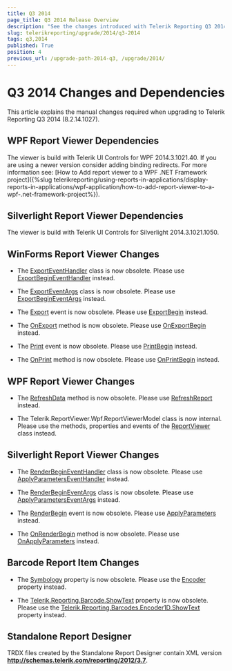 ```yaml
---
title: Q3 2014
page_title: Q3 2014 Release Overview 
description: "See the changes introduced with Telerik Reporting Q3 2014 that should be considered before upgrading, and the 3rd party products & packages this version depends on."
slug: telerikreporting/upgrade/2014/q3-2014
tags: q3,2014
published: True
position: 4
previous_url: /upgrade-path-2014-q3, /upgrade/2014/
---
```


# Q3 2014 Changes and Dependencies

This article explains the manual changes required when upgrading to Telerik Reporting Q3 2014 (8.2.14.1027).

## WPF Report Viewer Dependencies

The viewer is build with Telerik UI Controls for WPF 2014.3.1021.40. If you are using a newer version consider adding binding redirects. For more information see: [How to Add report viewer to a WPF .NET Framework project]({%slug telerikreporting/using-reports-in-applications/display-reports-in-applications/wpf-application/how-to-add-report-viewer-to-a-wpf-.net-framework-project%}).

## Silverlight Report Viewer Dependencies

The viewer is build with Telerik UI Controls for Silverlight 2014.3.1021.1050. 

## WinForms Report Viewer Changes

* The [ExportEventHandler](/reporting/api/Telerik.ReportViewer.WinForms.ExportEventHandler) class is now obsolete. Please use [ExportBeginEventHandler](/reporting/api/Telerik.ReportViewer.Common.ExportBeginEventHandler)  instead. 

* The [ExportEventArgs](/reporting/api/Telerik.ReportViewer.WinForms.ExportEventArgs) class is now obsolete. Please use [ExportBeginEventArgs](/reporting/api/Telerik.ReportViewer.Common.ExportBeginEventArgs) instead. 

* The [Export](/reporting/api/Telerik.ReportViewer.WinForms.ReportViewerBase#Telerik_ReportViewer_WinForms_ReportViewerBase_Export) event is now obsolete. Please use  [ExportBegin](/reporting/api/Telerik.ReportViewer.WinForms.ReportViewerBase#Telerik_ReportViewer_WinForms_ReportViewerBase_ExportBegin) instead. 

* The [OnExport](/reporting/api/Telerik.ReportViewer.WinForms.ReportViewerBase#Telerik_ReportViewer_WinForms_ReportViewerBase_OnExport_Telerik_ReportViewer_WinForms_ExportEventArgs_) method is now obsolete. Please use  [OnExportBegin](/reporting/api/Telerik.ReportViewer.WinForms.ReportViewerBase#Telerik_ReportViewer_WinForms_ReportViewerBase_OnExportBegin_Telerik_ReportViewer_Common_ExportBeginEventArgs_) instead. 

* The [Print](/reporting/api/Telerik.ReportViewer.WinForms.ReportViewerBase#Telerik_ReportViewer_WinForms_ReportViewerBase_Print) event is now obsolete. Please use  [PrintBegin](/reporting/api/Telerik.ReportViewer.WinForms.ReportViewerBase#Telerik_ReportViewer_WinForms_ReportViewerBase_PrintBegin) instead. 

* The [OnPrint](/reporting/api/Telerik.ReportViewer.WinForms.ReportViewerBase#Telerik_ReportViewer_WinForms_ReportViewerBase_OnPrint_System_ComponentModel_CancelEventArgs_) method is now obsolete. Please use  [OnPrintBegin](/reporting/api/Telerik.ReportViewer.WinForms.ReportViewerBase#Telerik_ReportViewer_WinForms_ReportViewerBase_OnPrintBegin_System_ComponentModel_CancelEventArgs_) instead. 

## WPF Report Viewer Changes

* The [RefreshData](/reporting/api/Telerik.ReportViewer.Wpf.ReportViewer#Telerik_ReportViewer_Wpf_ReportViewer_RefreshData) method is now obsolete. Please use  [RefreshReport](/reporting/api/Telerik.ReportViewer.Wpf.ReportViewer#Telerik_ReportViewer_Wpf_ReportViewer_RefreshReport) instead. 

* The Telerik.ReportViewer.Wpf.ReportViewerModel class is now internal. Please use the methods, properties and events of the [ReportViewer](/reporting/api/Telerik.ReportViewer.Wpf.ReportViewer) class instead. 

## Silverlight Report Viewer Changes

* The [RenderBeginEventHandler](/reporting/api/Telerik.ReportViewer.Silverlight.RenderBeginEventHandler) class is now obsolete. Please use  [ApplyParametersEventHandler](/reporting/api/Telerik.ReportViewer.Silverlight.ApplyParametersEventHandler) instead. 

* The [RenderBeginEventArgs](/reporting/api/Telerik.ReportViewer.Silverlight.RenderBeginEventArgs) class is now obsolete. Please use  [ApplyParametersEventArgs](/reporting/api/Telerik.ReportViewer.Silverlight.ApplyParametersEventArgs) instead. 

* The [RenderBegin](/reporting/api/Telerik.ReportViewer.Silverlight.ReportViewer#Telerik_ReportViewer_Silverlight_ReportViewer_RenderBegin) event is now obsolete. Please use  [ApplyParameters](/reporting/api/Telerik.ReportViewer.Silverlight.ReportViewer#Telerik_ReportViewer_Silverlight_ReportViewer_ApplyParameters) instead. 

* The [OnRenderBegin](/reporting/api/Telerik.ReportViewer.Silverlight.ReportViewer#Telerik_ReportViewer_Silverlight_ReportViewer_OnRenderBegin_Telerik_Reporting_Service_NameValueDictionary_) method is now obsolete. Please use  [OnApplyParameters](/reporting/api/Telerik.ReportViewer.Silverlight.ReportViewer#Telerik_ReportViewer_Silverlight_ReportViewer_OnApplyParameters_Telerik_ReportViewer_Silverlight_ApplyParametersEventArgs_) instead. 

## Barcode Report Item Changes

* The [Symbology](/reporting/api/Telerik.Reporting.Barcode#Telerik_Reporting_Barcode_Symbology) property is now obsolete. Please use the [Encoder](/reporting/api/Telerik.Reporting.Barcode#Telerik_Reporting_Barcode_Encoder)  property instead. 

* The [Telerik.Reporting.Barcode.ShowText](/reporting/api/Telerik.Reporting.Barcode#Telerik_Reporting_Barcode_ShowText) property is now obsolete. Please use the  [Telerik.Reporting.Barcodes.Encoder1D.ShowText](/reporting/api/Telerik.Reporting.Barcodes.Encoder1D#Telerik_Reporting_Barcodes_Encoder1D_ShowText) property instead. 

## Standalone Report Designer

TRDX files created by the Standalone Report Designer contain XML version __http://schemas.telerik.com/reporting/2012/3.7__. 
